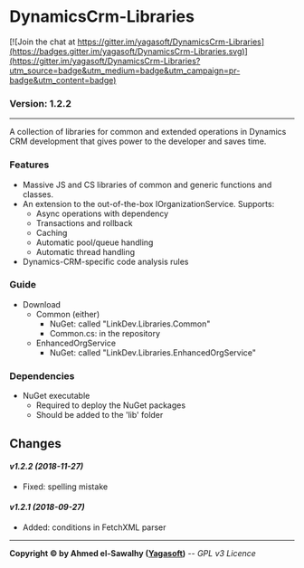# DynamicsCrm-Libraries

[![Join the chat at https://gitter.im/yagasoft/DynamicsCrm-Libraries](https://badges.gitter.im/yagasoft/DynamicsCrm-Libraries.svg)](https://gitter.im/yagasoft/DynamicsCrm-Libraries?utm_source=badge&utm_medium=badge&utm_campaign=pr-badge&utm_content=badge)

### Version: 1.2.2
---

A collection of libraries for common and extended operations in Dynamics CRM development that gives power to the developer and saves time.

### Features

  + Massive JS and CS libraries of common and generic functions and classes.
  + An extension to the out-of-the-box IOrganizationService. Supports:
    + Async operations with dependency
    + Transactions and rollback
    + Caching
    + Automatic pool/queue handling
    + Automatic thread handling
  + Dynamics-CRM-specific code analysis rules

### Guide

  + Download
    + Common (either)
      + NuGet: called "LinkDev.Libraries.Common"
      + Common.cs: in the repository
    + EnhancedOrgService
      + NuGet: called "LinkDev.Libraries.EnhancedOrgService"

### Dependencies

  + NuGet executable
    + Required to deploy the NuGet packages
    + Should be added to the 'lib' folder

## Changes

#### _v1.2.2 (2018-11-27)_
+ Fixed: spelling mistake
#### _v1.2.1 (2018-09-27)_
+ Added: conditions in FetchXML parser

---
**Copyright &copy; by Ahmed el-Sawalhy ([Yagasoft](http://yagasoft.com))** -- _GPL v3 Licence_
